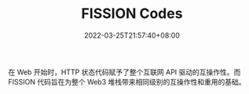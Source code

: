 ﻿---
weight: 
title: "FISSION Codes"
description: "在 Web 开始时，HTTP 状态代码赋予了整个互联网 API 驱动的互操作性"
date: 2022-03-25T21:57:40+08:00
lastmod: 2022-03-25T16:45:40+08:00
draft: false
authors: ["Metabd"]
featuredImage: "fission-codes.jpg"
link: ""
tags: ["研究机构","FISSION Codes"]
categories: ["navigation"]
navigation: ["研究机构"]
lightgallery: true
toc: true
pinned: false
recommend: false
recommend1: false
---
在 Web 开始时，HTTP 状态代码赋予了整个互联网 API 驱动的互操作性。而 FISSION 代码旨在为整个 Web3 堆栈带来相同级别的互操作性和重用的基础。
